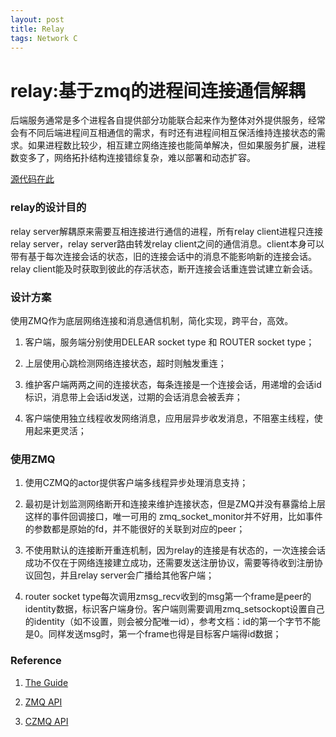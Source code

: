 ```yaml
---
layout: post
title: Relay
tags: Network C
---
```

# relay:基于zmq的进程间连接通信解耦

后端服务通常是多个进程各自提供部分功能联合起来作为整体对外提供服务，经常会有不同后端进程间互相通信的需求，有时还有进程间相互保活维持连接状态的需求。如果进程数比较少，相互建立网络连接也能简单解决，但如果服务扩展，进程数变多了，网络拓扑结构连接错综复杂，难以部署和动态扩容。

[源代码在此](https://github.com/longzhiri/relay)

### relay的设计目的

relay server解耦原来需要互相连接进行通信的进程，所有relay client进程只连接relay server，relay server路由转发relay client之间的通信消息。client本身可以带有基于每次连接会话的状态，旧的连接会话中的消息不能影响新的连接会话。relay client能及时获取到彼此的存活状态，断开连接会话重连尝试建立新会话。

### 设计方案

使用ZMQ作为底层网络连接和消息通信机制，简化实现，跨平台，高效。

1. 客户端，服务端分别使用DELEAR socket type 和 ROUTER socket type；

2. 上层使用心跳检测网络连接状态，超时则触发重连；

3. 维护客户端两两之间的连接状态，每条连接是一个连接会话，用递增的会话id标识，消息带上会话id发送，过期的会话消息会被丢弃；

4. 客户端使用独立线程收发网络消息，应用层异步收发消息，不阻塞主线程，使用起来更灵活；

### 使用ZMQ

1. 使用CZMQ的actor提供客户端多线程异步处理消息支持；

2. 最初是计划监测网络断开和连接来维护连接状态，但是ZMQ并没有暴露给上层这样的事件回调接口，唯一可用的
zmq_socket_monitor并不好用，比如事件的参数都是原始的fd，并不能很好的关联到对应的peer；

3. 不使用默认的连接断开重连机制，因为relay的连接是有状态的，一次连接会话成功不仅在于网络连接建立成功，还需要发送注册协议，需要等待收到注册协议回包，并且relay server会广播给其他客户端；

4. router socket type每次调用zmsg_recv收到的msg第一个frame是peer的identity数据，标识客户端身份。客户端则需要调用zmq_setsockopt设置自己的identity（如不设置，则会被分配唯一id），参考文档：id的第一个字节不能是0。同样发送msg时，第一个frame也得是目标客户端得id数据；

### Reference

1. [The Guide](https://zguide.zeromq.org/)

2. [ZMQ API](http://api.zeromq.org/)

3. [CZMQ API](http://czmq.zeromq.org/czmq4-0:_start)


